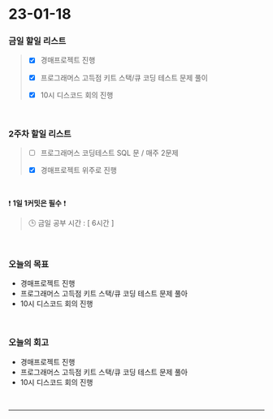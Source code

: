 # 23-01-18
### 금일 할일 리스트
> - [x]  경매프로젝트 진행
>
> - [x]  프로그래머스 고득점 키트 스택/큐 코딩 테스트 문제 풀이
>
> - [x]  10시 디스코드 회의 진행

<br/>

### 2주차 할일 리스트  

> - [ ]  프로그래머스 코딩테스트 SQL 문 / 매주 2문제  
>
> - [x]  경매프로젝트 위주로 진행

<br/>

❗ **1일 1커밋은 필수** ❗
> 🕒 금일 공부 시간 : [ 6시간 ]
  
<br/>

### 오늘의 목표
- 경매프로젝트 진행
- 프로그래머스 고득점 키트 스택/큐 코딩 테스트 문제 풀아
- 10시 디스코드 회의 진행

<br>

### 오늘의 회고
- 경매프로젝트 진행
- 프로그래머스 고득점 키트 스택/큐 코딩 테스트 문제 풀아
- 10시 디스코드 회의 진행

<br/>

------------  
